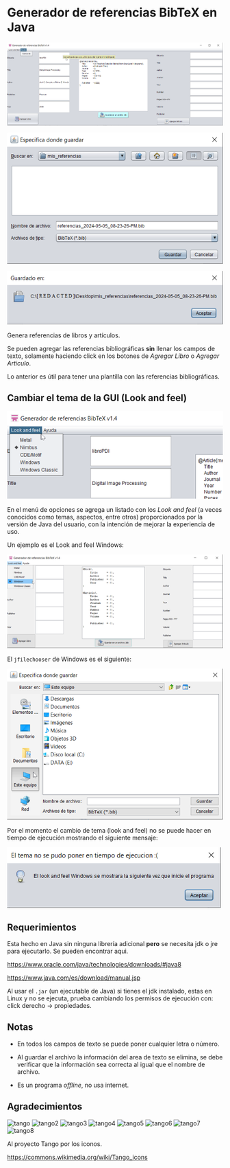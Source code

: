 # Generador de referencias BibTeX en Java

![Generador de referencias BibTeX en Java](./Imagenes/Generador_referencias_BibTex_v1-4.png)

![jfilechooser](./Imagenes/jfilechooser_v1-4.png)

![joptionpane](./Imagenes/joptionpane_v1-4.png)

Genera referencias de libros y artículos. 

Se pueden agregar las referencias bibliográficas **sin** llenar los campos de texto, solamente haciendo click en los botones de *Agregar Libro* o *Agregar Articulo*.

Lo anterior es útil para tener una plantilla con las referencias bibliográficas.

## Cambiar el tema de la GUI (Look and feel)

![Generador de referencias BibTeX en Java](./Imagenes/menu_look_and_feel_v1-4.png)

En el menú de opciones se agrega un listado con los *Look and feel* (a veces conocidos como temas, aspectos, entre otros) proporcionados por la versión de Java del usuario, con la intención de mejorar la experiencia de uso.

Un ejemplo es el Look and feel Windows:

![Look and feel Windows](./Imagenes/Generador_referencias_BibTex_windows_v1-4.png)

El `jfilechooser` de Windows es el siguiente:

![jfilechooser en Windows](./Imagenes/jfilechooser_windows_v1-4.png)

Por el momento el cambio de tema (look and feel) no se puede hacer en tiempo de ejecución mostrando el siguiente mensaje:

![El tema no se puede poner en tiempo de ejecucion](./Imagenes/joptionpane_look_and_feel_tiempo_de_ejecucion_v1-4.png)

## Requerimientos

Esta hecho en Java sin ninguna librería adicional **pero** se necesita jdk o jre para ejecutarlo. Se pueden encontrar aqui.

https://www.oracle.com/java/technologies/downloads/#java8

https://www.java.com/es/download/manual.jsp

Al usar el `.jar` (un ejecutable de Java) si tienes el jdk instalado, estas en Linux y no se ejecuta, prueba cambiando los permisos de ejecución con: click derecho -> propiedades.

## Notas

- En todos los campos de texto se puede poner cualquier letra o número.

- Al guardar el archivo la información del area de texto se elimina, se debe verificar que la información sea correcta al igual que el nombre de archivo.

- Es un programa *offline*, no usa internet.

## Agradecimientos

![tango](https://upload.wikimedia.org/wikipedia/commons/1/12/System-software-update.svg)
![tango2](https://upload.wikimedia.org/wikipedia/commons/4/47/Go-home-2.svg)
![tango3](https://upload.wikimedia.org/wikipedia/commons/b/b1/Go-bottom.svg)
![tango4](https://upload.wikimedia.org/wikipedia/commons/8/8f/Package-x-generic.svg)
![tango5](https://upload.wikimedia.org/wikipedia/commons/2/26/X-office-address-book.svg)
![tango6](https://upload.wikimedia.org/wikipedia/commons/1/1b/X-office-document.svg)
![tango7](https://upload.wikimedia.org/wikipedia/commons/4/4f/Document-open.svg)
![tango8](https://upload.wikimedia.org/wikipedia/commons/2/2f/Document-save-as.svg)



Al proyecto Tango por los iconos. 

<a href="https://commons.wikimedia.org/wiki/Tango_icons" target="_blank">https://commons.wikimedia.org/wiki/Tango_icons</a>
